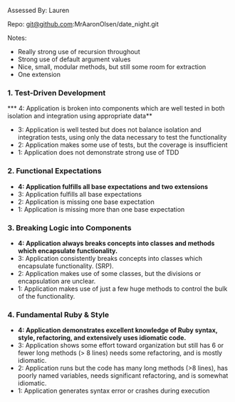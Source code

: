 Assessed By: Lauren

Repo: git@github.com:MrAaronOlsen/date_night.git

Notes:

* Really strong use of recursion throughout
* Strong use of default argument values
* Nice, small, modular methods, but still some room for extraction
* One extension

### 1. Test-Driven Development

*** 4: Application is broken into components which are well tested in both isolation and integration using appropriate data**
* 3: Application is well tested but does not balance isolation and integration tests, using only the data necessary to test the functionality
* 2: Application makes some use of tests, but the coverage is insufficient
* 1: Application does not demonstrate strong use of TDD

### 2. Functional Expectations

* **4: Application fulfills all base expectations and two extensions**
* 3: Application fulfills all base expectations
* 2: Application is missing one base expectation
* 1: Application is missing more than one base expectation

### 3. Breaking Logic into Components

* **4: Application always breaks concepts into classes and methods which encapsulate functionality.**
* 3: Application consistently breaks concepts into classes which encapsulate functionality. (SRP).
* 2: Application makes use of some classes, but the divisions or encapsulation are unclear.
* 1: Application makes use of just a few huge methods to control the bulk of the functionality.

### 4. Fundamental Ruby & Style

* **4:  Application demonstrates excellent knowledge of Ruby syntax, style, refactoring, and extensively uses idiomatic code.**
* 3:  Application shows some effort toward organization but still has 6 or fewer long methods (> 8 lines)  needs some refactoring, and is mostly idiomatic.
* 2:  Application runs but the code has many long methods (>8 lines), has poorly named variables, needs significant refactoring, and is somewhat idiomatic.
* 1:  Application generates syntax error or crashes during execution
